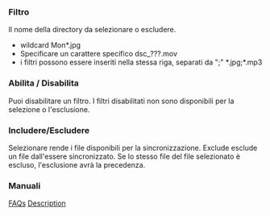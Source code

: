 ### Filtro

Il nome della directory da selezionare o escludere.

- wildcard
Mon*.jpg
- Specificare un carattere specifico 
dsc_???.mov
- i filtri possono essere inseriti nella stessa riga, separati da ";"
\*.jpg;*.mp3

### Abilita / Disabilita

Puoi disabilitare un filtro. I filtri disabilitati non sono disponibili per la selezione o l'esclusione.

### Includere/Escludere

Selezionare rende i file disponibili per la sincronizzazione. Exclude esclude un file dall'essere sincronizzato. Se lo stesso file del file selezionato è escluso, l'esclusione avrà la precedenza.

### Manuali
[FAQs](https://sentaroh.github.io/Documents/SMBSync3/SMBSync3_FAQ_EN.htm)
[Description](https://sentaroh.github.io/Documents/SMBSync3/SMBSync3_Desc_EN.htm)
